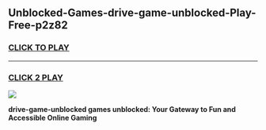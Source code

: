 
## Unblocked-Games-drive-game-unblocked-Play-Free-p2z82
<h3>
<a href="https://premium76.site?title=drive-game-unblocked&ref=23A">CLICK TO PLAY</a></h3>
<hr>

<h3>
<a href="https://premium76.site?title=drive-game-unblocked&ref=23A">CLICK 2 PLAY</a>
  
</h3>

<a href="https://premium76.site?title=drive-game-unblocked&ref=23A"><img src="https://clearcache.store/games.png"></a>


**drive-game-unblocked games unblocked: Your Gateway to Fun and Accessible Online Gaming**
